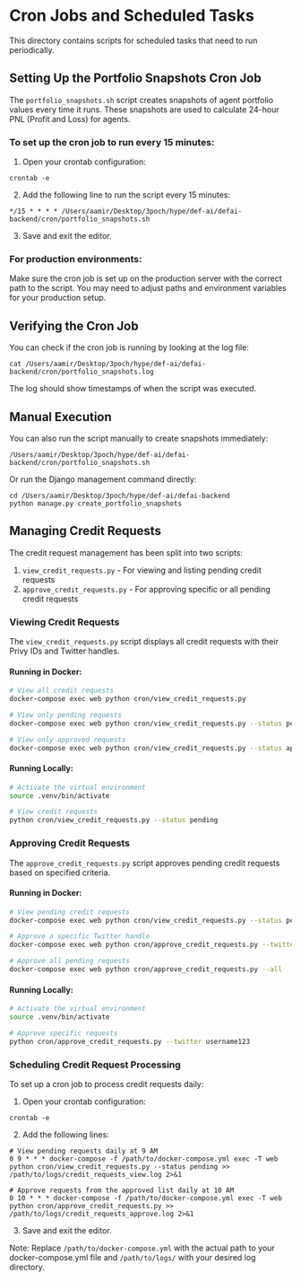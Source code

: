 # Cron Jobs and Scheduled Tasks

This directory contains scripts for scheduled tasks that need to run periodically.

## Setting Up the Portfolio Snapshots Cron Job

The `portfolio_snapshots.sh` script creates snapshots of agent portfolio values every time it runs. These snapshots are used to calculate 24-hour PNL (Profit and Loss) for agents.

### To set up the cron job to run every 15 minutes:

1. Open your crontab configuration:

```
crontab -e
```

2. Add the following line to run the script every 15 minutes:

```
*/15 * * * * /Users/aamir/Desktop/3poch/hype/def-ai/defai-backend/cron/portfolio_snapshots.sh
```

3. Save and exit the editor.

### For production environments:

Make sure the cron job is set up on the production server with the correct path to the script. You may need to adjust paths and environment variables for your production setup.

## Verifying the Cron Job

You can check if the cron job is running by looking at the log file:

```
cat /Users/aamir/Desktop/3poch/hype/def-ai/defai-backend/cron/portfolio_snapshots.log
```

The log should show timestamps of when the script was executed.

## Manual Execution

You can also run the script manually to create snapshots immediately:

```
/Users/aamir/Desktop/3poch/hype/def-ai/defai-backend/cron/portfolio_snapshots.sh
```

Or run the Django management command directly:

```
cd /Users/aamir/Desktop/3poch/hype/def-ai/defai-backend
python manage.py create_portfolio_snapshots
```

## Managing Credit Requests

The credit request management has been split into two scripts:

1. `view_credit_requests.py` - For viewing and listing pending credit requests
2. `approve_credit_requests.py` - For approving specific or all pending credit requests

### Viewing Credit Requests

The `view_credit_requests.py` script displays all credit requests with their Privy IDs and Twitter handles.

#### Running in Docker:

```bash
# View all credit requests
docker-compose exec web python cron/view_credit_requests.py

# View only pending requests
docker-compose exec web python cron/view_credit_requests.py --status pending

# View only approved requests
docker-compose exec web python cron/view_credit_requests.py --status approved
```

#### Running Locally:

```bash
# Activate the virtual environment
source .venv/bin/activate

# View credit requests
python cron/view_credit_requests.py --status pending
```

### Approving Credit Requests

The `approve_credit_requests.py` script approves pending credit requests based on specified criteria.

#### Running in Docker:

```bash
# View pending credit requests
docker-compose exec web python cron/view_credit_requests.py --status pending

# Approve a specific Twitter handle
docker-compose exec web python cron/approve_credit_requests.py --twitter username123

# Approve all pending requests
docker-compose exec web python cron/approve_credit_requests.py --all
```

#### Running Locally:

```bash
# Activate the virtual environment
source .venv/bin/activate

# Approve specific requests
python cron/approve_credit_requests.py --twitter username123
```

### Scheduling Credit Request Processing

To set up a cron job to process credit requests daily:

1. Open your crontab configuration:

```
crontab -e
```

2. Add the following lines:

```
# View pending requests daily at 9 AM
0 9 * * * docker-compose -f /path/to/docker-compose.yml exec -T web python cron/view_credit_requests.py --status pending >> /path/to/logs/credit_requests_view.log 2>&1

# Approve requests from the approved list daily at 10 AM
0 10 * * * docker-compose -f /path/to/docker-compose.yml exec -T web python cron/approve_credit_requests.py >> /path/to/logs/credit_requests_approve.log 2>&1
```

3. Save and exit the editor.

Note: Replace `/path/to/docker-compose.yml` with the actual path to your docker-compose.yml file and `/path/to/logs/` with your desired log directory.
